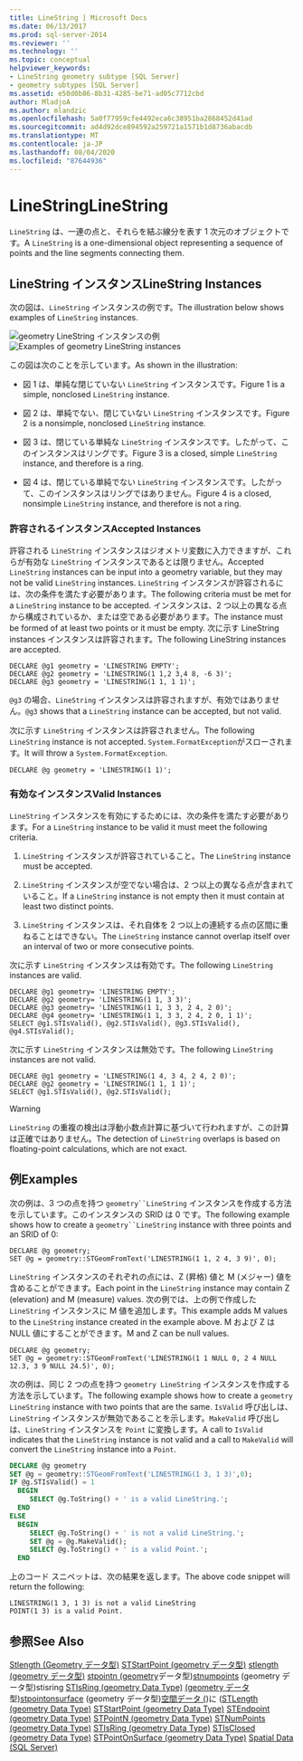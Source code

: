```yaml
---
title: LineString | Microsoft Docs
ms.date: 06/13/2017
ms.prod: sql-server-2014
ms.reviewer: ''
ms.technology: ''
ms.topic: conceptual
helpviewer_keywords:
- LineString geometry subtype [SQL Server]
- geometry subtypes [SQL Server]
ms.assetid: e50d0b86-8b31-4285-be71-ad05c7712cbd
author: MladjoA
ms.author: mlandzic
ms.openlocfilehash: 5a0f77959cfe4492eca6c38951ba2868452d41ad
ms.sourcegitcommit: ad4d92dce894592a259721a1571b1d8736abacdb
ms.translationtype: MT
ms.contentlocale: ja-JP
ms.lasthandoff: 08/04/2020
ms.locfileid: "87644936"
---
```

# <a name="linestring"></a><span data-ttu-id="ba1cc-102">LineString</span><span class="sxs-lookup"><span data-stu-id="ba1cc-102">LineString</span></span>
  <span data-ttu-id="ba1cc-103">`LineString` は、一連の点と、それらを結ぶ線分を表す 1 次元のオブジェクトです。</span><span class="sxs-lookup"><span data-stu-id="ba1cc-103">A `LineString` is a one-dimensional object representing a sequence of points and the line segments connecting them.</span></span>

## <a name="linestring-instances"></a><span data-ttu-id="ba1cc-104">LineString インスタンス</span><span class="sxs-lookup"><span data-stu-id="ba1cc-104">LineString Instances</span></span>
 <span data-ttu-id="ba1cc-105">次の図は、`LineString` インスタンスの例です。</span><span class="sxs-lookup"><span data-stu-id="ba1cc-105">The illustration below shows examples of `LineString` instances.</span></span>

 <span data-ttu-id="ba1cc-106">![geometry LineString インスタンスの例](../../database-engine/media/linestring.gif "geometry LineString インスタンスの例")</span><span class="sxs-lookup"><span data-stu-id="ba1cc-106">![Examples of geometry LineString instances](../../database-engine/media/linestring.gif "Examples of geometry LineString instances")</span></span>

 <span data-ttu-id="ba1cc-107">この図は次のことを示しています。</span><span class="sxs-lookup"><span data-stu-id="ba1cc-107">As shown in the illustration:</span></span>

-   <span data-ttu-id="ba1cc-108">図 1 は、単純な閉じていない `LineString` インスタンスです。</span><span class="sxs-lookup"><span data-stu-id="ba1cc-108">Figure 1 is a simple, nonclosed `LineString` instance.</span></span>

-   <span data-ttu-id="ba1cc-109">図 2 は、単純でない、閉じていない `LineString` インスタンスです。</span><span class="sxs-lookup"><span data-stu-id="ba1cc-109">Figure 2 is a nonsimple, nonclosed `LineString` instance.</span></span>

-   <span data-ttu-id="ba1cc-110">図 3 は、閉じている単純な `LineString` インスタンスです。したがって、このインスタンスはリングです。</span><span class="sxs-lookup"><span data-stu-id="ba1cc-110">Figure 3 is a closed, simple `LineString` instance, and therefore is a ring.</span></span>

-   <span data-ttu-id="ba1cc-111">図 4 は、閉じている単純でない `LineString` インスタンスです。したがって、このインスタンスはリングではありません。</span><span class="sxs-lookup"><span data-stu-id="ba1cc-111">Figure 4 is a closed, nonsimple `LineString` instance, and therefore is not a ring.</span></span>

### <a name="accepted-instances"></a><span data-ttu-id="ba1cc-112">許容されるインスタンス</span><span class="sxs-lookup"><span data-stu-id="ba1cc-112">Accepted Instances</span></span>
 <span data-ttu-id="ba1cc-113">許容される `LineString` インスタンスはジオメトリ変数に入力できますが、これらが有効な `LineString` インスタンスであるとは限りません。</span><span class="sxs-lookup"><span data-stu-id="ba1cc-113">Accepted `LineString` instances can be input into a geometry variable, but they may not be valid `LineString` instances.</span></span> <span data-ttu-id="ba1cc-114">`LineString` インスタンスが許容されるには、次の条件を満たす必要があります。</span><span class="sxs-lookup"><span data-stu-id="ba1cc-114">The following criteria must be met for a `LineString` instance to be accepted.</span></span> <span data-ttu-id="ba1cc-115">インスタンスは、2 つ以上の異なる点から構成されているか、または空である必要があります。</span><span class="sxs-lookup"><span data-stu-id="ba1cc-115">The instance must be formed of at least two points or it must be empty.</span></span> <span data-ttu-id="ba1cc-116">次に示す LineString instances インスタンスは許容されます。</span><span class="sxs-lookup"><span data-stu-id="ba1cc-116">The following LineString instances are accepted.</span></span>

```
DECLARE @g1 geometry = 'LINESTRING EMPTY';
DECLARE @g2 geometry = 'LINESTRING(1 1,2 3,4 8, -6 3)';
DECLARE @g3 geometry = 'LINESTRING(1 1, 1 1)';
```

 <span data-ttu-id="ba1cc-117">`@g3` の場合、`LineString` インスタンスは許容されますが、有効ではありません。</span><span class="sxs-lookup"><span data-stu-id="ba1cc-117">`@g3` shows that a `LineString` instance can be accepted, but not valid.</span></span>

 <span data-ttu-id="ba1cc-118">次に示す `LineString` インスタンスは許容されません。</span><span class="sxs-lookup"><span data-stu-id="ba1cc-118">The following `LineString` instance is not accepted.</span></span> <span data-ttu-id="ba1cc-119">`System.FormatException`がスローされます。</span><span class="sxs-lookup"><span data-stu-id="ba1cc-119">It will throw a `System.FormatException`.</span></span>

```
DECLARE @g geometry = 'LINESTRING(1 1)';
```

### <a name="valid-instances"></a><span data-ttu-id="ba1cc-120">有効なインスタンス</span><span class="sxs-lookup"><span data-stu-id="ba1cc-120">Valid Instances</span></span>
 <span data-ttu-id="ba1cc-121">`LineString` インスタンスを有効にするためには、次の条件を満たす必要があります。</span><span class="sxs-lookup"><span data-stu-id="ba1cc-121">For a `LineString` instance to be valid it must meet the following criteria.</span></span>

1.  <span data-ttu-id="ba1cc-122">`LineString` インスタンスが許容されていること。</span><span class="sxs-lookup"><span data-stu-id="ba1cc-122">The `LineString` instance must be accepted.</span></span>

2.  <span data-ttu-id="ba1cc-123">`LineString` インスタンスが空でない場合は、2 つ以上の異なる点が含まれていること。</span><span class="sxs-lookup"><span data-stu-id="ba1cc-123">If a `LineString` instance is not empty then it must contain at least two distinct points.</span></span>

3.  <span data-ttu-id="ba1cc-124">`LineString` インスタンスは、それ自体を 2 つ以上の連続する点の区間に重ねることはできない。</span><span class="sxs-lookup"><span data-stu-id="ba1cc-124">The `LineString` instance cannot overlap itself over an interval of two or more consecutive points.</span></span>

 <span data-ttu-id="ba1cc-125">次に示す `LineString` インスタンスは有効です。</span><span class="sxs-lookup"><span data-stu-id="ba1cc-125">The following `LineString` instances are valid.</span></span>

```
DECLARE @g1 geometry= 'LINESTRING EMPTY';
DECLARE @g2 geometry= 'LINESTRING(1 1, 3 3)';
DECLARE @g3 geometry= 'LINESTRING(1 1, 3 3, 2 4, 2 0)';
DECLARE @g4 geometry= 'LINESTRING(1 1, 3 3, 2 4, 2 0, 1 1)';
SELECT @g1.STIsValid(), @g2.STIsValid(), @g3.STIsValid(), @g4.STIsValid();

```

 <span data-ttu-id="ba1cc-126">次に示す `LineString` インスタンスは無効です。</span><span class="sxs-lookup"><span data-stu-id="ba1cc-126">The following `LineString` instances are not valid.</span></span>

```
DECLARE @g1 geometry = 'LINESTRING(1 4, 3 4, 2 4, 2 0)';
DECLARE @g2 geometry = 'LINESTRING(1 1, 1 1)';
SELECT @g1.STIsValid(), @g2.STIsValid();
```

> [!WARNING]
>  <span data-ttu-id="ba1cc-127">`LineString` の重複の検出は浮動小数点計算に基づいて行われますが、この計算は正確ではありません。</span><span class="sxs-lookup"><span data-stu-id="ba1cc-127">The detection of `LineString` overlaps is based on floating-point calculations, which are not exact.</span></span>

## <a name="examples"></a><span data-ttu-id="ba1cc-128">例</span><span class="sxs-lookup"><span data-stu-id="ba1cc-128">Examples</span></span>
 <span data-ttu-id="ba1cc-129">次の例は、3 つの点を持つ `geometry``LineString` インスタンスを作成する方法を示しています。このインスタンスの SRID は 0 です。</span><span class="sxs-lookup"><span data-stu-id="ba1cc-129">The following example shows how to create a `geometry``LineString` instance with three points and an SRID of 0:</span></span>

```
DECLARE @g geometry;
SET @g = geometry::STGeomFromText('LINESTRING(1 1, 2 4, 3 9)', 0);
```

 <span data-ttu-id="ba1cc-130">`LineString` インスタンスのそれぞれの点には、Z (昇格) 値と M (メジャー) 値を含めることができます。</span><span class="sxs-lookup"><span data-stu-id="ba1cc-130">Each point in the `LineString` instance may contain Z (elevation) and M (measure) values.</span></span> <span data-ttu-id="ba1cc-131">次の例では、上の例で作成した `LineString` インスタンスに M 値を追加します。</span><span class="sxs-lookup"><span data-stu-id="ba1cc-131">This example adds M values to the `LineString` instance created in the example above.</span></span> <span data-ttu-id="ba1cc-132">M および Z は NULL 値にすることができます。</span><span class="sxs-lookup"><span data-stu-id="ba1cc-132">M and Z can be null values.</span></span>

```
DECLARE @g geometry;
SET @g = geometry::STGeomFromText('LINESTRING(1 1 NULL 0, 2 4 NULL 12.3, 3 9 NULL 24.5)', 0);
```

 <span data-ttu-id="ba1cc-133">次の例は、同じ 2 つの点を持つ `geometry LineString` インスタンスを作成する方法を示しています。</span><span class="sxs-lookup"><span data-stu-id="ba1cc-133">The following example shows how to create a `geometry LineString` instance with two points that are the same.</span></span> <span data-ttu-id="ba1cc-134">`IsValid` 呼び出しは、`LineString` インスタンスが無効であることを示します。`MakeValid` 呼び出しは、`LineString` インスタンスを `Point` に変換します。</span><span class="sxs-lookup"><span data-stu-id="ba1cc-134">A call to `IsValid` indicates that the `LineString` instance is not valid and a call to `MakeValid` will convert the `LineString` instance into a `Point`.</span></span>

```sql
DECLARE @g geometry
SET @g = geometry::STGeomFromText('LINESTRING(1 3, 1 3)',0);
IF @g.STIsValid() = 1
  BEGIN
     SELECT @g.ToString() + ' is a valid LineString.';  
  END
ELSE
  BEGIN
     SELECT @g.ToString() + ' is not a valid LineString.';
     SET @g = @g.MakeValid();
     SELECT @g.ToString() + ' is a valid Point.';  
  END

```

 <span data-ttu-id="ba1cc-135">上のコード スニペットは、次の結果を返します。</span><span class="sxs-lookup"><span data-stu-id="ba1cc-135">The above code snippet will return the following:</span></span>

```
LINESTRING(1 3, 1 3) is not a valid LineString
POINT(1 3) is a valid Point.
```

## <a name="see-also"></a><span data-ttu-id="ba1cc-136">参照</span><span class="sxs-lookup"><span data-stu-id="ba1cc-136">See Also</span></span>
 <span data-ttu-id="ba1cc-137">[Stlength &#40;Geometry データ型&#41;](/sql/t-sql/spatial-geometry/stlength-geometry-data-type) [STStartPoint &#40;geometry データ型&#41;](/sql/t-sql/spatial-geometry/ststartpoint-geometry-data-type) [stlength &#40;geometry データ型&#41;](/sql/t-sql/spatial-geometry/stendpoint-geometry-data-type) [stpointn &#40;geometry](/sql/t-sql/spatial-geometry/stpointn-geometry-data-type)データ型&#41;[stnumpoints](/sql/t-sql/spatial-geometry/stnumpoints-geometry-data-type) &#40;geometry データ型&#41;stisring [STIsRing &#40;geometry Data Type&#41;](/sql/t-sql/spatial-geometry/stisring-geometry-data-type) [&#40;geometry データ](/sql/t-sql/spatial-geometry/stisclosed-geometry-data-type)型&#41;[stpointonsurface](/sql/t-sql/spatial-geometry/stpointonsurface-geometry-data-type) &#40;geometry データ型&#41;[空間データ &#40;](../spatial/spatial-data-sql-server.md)&#41;に &#40;</span><span class="sxs-lookup"><span data-stu-id="ba1cc-137">[STLength &#40;geometry Data Type&#41;](/sql/t-sql/spatial-geometry/stlength-geometry-data-type) [STStartPoint &#40;geometry Data Type&#41;](/sql/t-sql/spatial-geometry/ststartpoint-geometry-data-type) [STEndpoint &#40;geometry Data Type&#41;](/sql/t-sql/spatial-geometry/stendpoint-geometry-data-type) [STPointN &#40;geometry Data Type&#41;](/sql/t-sql/spatial-geometry/stpointn-geometry-data-type) [STNumPoints &#40;geometry Data Type&#41;](/sql/t-sql/spatial-geometry/stnumpoints-geometry-data-type) [STIsRing &#40;geometry Data Type&#41;](/sql/t-sql/spatial-geometry/stisring-geometry-data-type) [STIsClosed &#40;geometry Data Type&#41;](/sql/t-sql/spatial-geometry/stisclosed-geometry-data-type) [STPointOnSurface &#40;geometry Data Type&#41;](/sql/t-sql/spatial-geometry/stpointonsurface-geometry-data-type) [Spatial Data &#40;SQL Server&#41;](../spatial/spatial-data-sql-server.md)</span></span>


